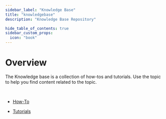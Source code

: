 ```yaml
---
sidebar_label: "Knowledge Base"
title: "knowledgebase"
description: "Knowledge Base Repository"

hide_table_of_contents: true
sidebar_custom_props: 
  icon: "book"
---
```





# Overview

The Knowledge base is a collection of how-tos and tutorials. Use the topic to help you find content related to the topic.

<br />


- [How-To](/knowledgebase/how-to)



- [Tutorials](/knowledgebase/tutorials)


<br />
<br />
